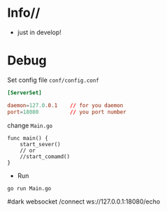 # Info//

- just in develop!

# Debug

Set config file `conf/config.conf`

```conf
[ServerSet]

daemon=127.0.0.1    // for you daemon
port=18080          // you port number
```

change `Main.go`

```golang
func main() {
	start_sever()
	// or
	//start_comamd()
}
```

- Run

```sh
go run Main.go
```

#dark websocket
/connect ws://127.0.0.1:18080/echo
